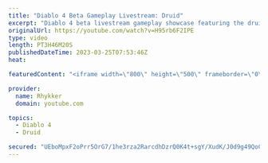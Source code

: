 ```yaml
---
title: "Diablo 4 Beta Gameplay Livestream: Druid"
excerpt: "Diablo 4 beta livestream gameplay showcase featuring the druid. End-game not included in beta. Diablo 4 release date is June 6."
originalUrl: https://youtube.com/watch?v=H95rb6F2IPE
type: video
length: PT3H46M20S
publishedDateTime: 2023-03-25T07:53:46Z
heat: 

featuredContent: "<iframe width=\"800\" height=\"500\" frameborder=\"0\" src=\"https://www.youtube.com/embed/H95rb6F2IPE\" allow=\"accelerometer; autoplay; encrypted-media; gyroscope; picture-in-picture\" allowfullscreen></iframe>"

provider:
  name: Rhykker
  domain: youtube.com

topics:
  - Diablo 4
  - Druid

secured: "UEboMpxF2oPrr5OrG7/1he3rza2RarcdhDzrQ0K4t+sgY/XudK/J0d9g49QoCMzVN/R78EjOG+3n4S3oOYWOGT+PPxGovYbWCx78uJKYQiXDt/7I/YpeOL+uISMX9vpPxw5/vIDoRNVWzYYRxAOjOEEUIuNQ83bKmay+ZyX51MGcw+kXaPxOwvBvOB8wVguSuvG//9yV/ehMZQngOHobGkvI7BxrT6s7w6437sQnxKHh9zKqMxzAdtZPQJkD1HEc3A75by9sk/ThSlKq5pidaK92J4fssuZGyV0XJpSjeIJt2Del8by2H97jNWjfJ+mj0CutfTZjKVhXQobSj27o8/7PLr4EYy/B53LhkZAulXQ9OMxwvKeDaVuN03dnVuZT5pZj9Evo6crEe5kKPV564E5FliPyfYsP56HWIb7NKoGEvqcWjcBE9F1iY264sML/;3VqrBPqn4g/zFiZpPnvUvQ=="
---
```


